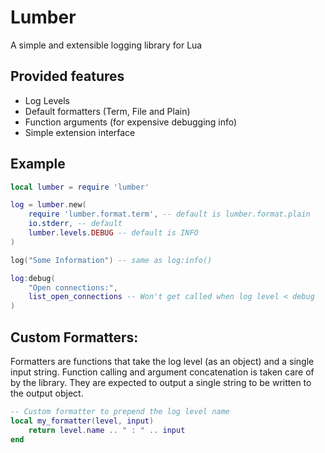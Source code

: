 # Lumber

A simple and extensible logging library for Lua

## Provided features

- Log Levels
- Default formatters (Term, File and Plain)
- Function arguments (for expensive debugging info)
- Simple extension interface

## Example

```lua
local lumber = require 'lumber'

log = lumber.new(
	require 'lumber.format.term', -- default is lumber.format.plain
	io.stderr, -- default
	lumber.levels.DEBUG -- default is INFO
)

log("Some Information") -- same as log:info()

log:debug(
	"Open connections:",
	list_open_connections -- Won't get called when log level < debug
)
```

## Custom Formatters:

Formatters are functions that take the log level (as an object) and a single
input string. Function calling and argument concatenation is taken care of by
the library. They are expected to output a single string to be written to the
output object.

```lua
-- Custom formatter to prepend the log level name
local my_formatter(level, input)
	return level.name .. " : " .. input
end
```

